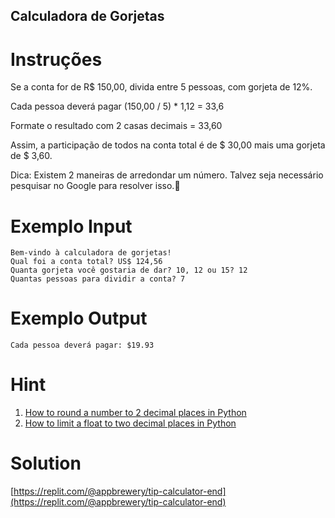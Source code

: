 ## Calculadora de Gorjetas

# Instruções

Se a conta for de R$ 150,00, divida entre 5 pessoas, com gorjeta de 12%.

Cada pessoa deverá pagar (150,00 / 5) * 1,12 = 33,6

Formate o resultado com 2 casas decimais = 33,60

Assim, a participação de todos na conta total é de $ 30,00 mais uma gorjeta de $ 3,60.

Dica: Existem 2 maneiras de arredondar um número. Talvez seja necessário pesquisar no Google para resolver isso.💪


# Exemplo Input

```
Bem-vindo à calculadora de gorjetas!
Qual foi a conta total? US$ 124,56
Quanta gorjeta você gostaria de dar? 10, 12 ou 15? 12
Quantas pessoas para dividir a conta? 7
```

# Exemplo Output

```
Cada pessoa deverá pagar: $19.93
```


# Hint

1. [How to round a number to 2 decimal places in Python](https://www.google.com/search?q=how+to+round+number+to+2+decimal+places+python&oq=how+to+round+number+to+2+decimal)
2. [How to limit a float to two decimal places in Python](https://www.kite.com/python/answers/how-to-limit-a-float-to-two-decimal-places-in-python)



# Solution

[https://replit.com/@appbrewery/tip-calculator-end](https://replit.com/@appbrewery/tip-calculator-end)